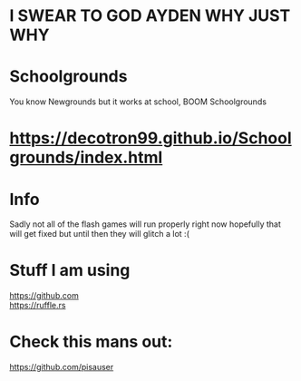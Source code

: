 # I SWEAR TO GOD AYDEN WHY JUST WHY

# Schoolgrounds
You know Newgrounds but it works at school, BOOM Schoolgrounds
# https://decotron99.github.io/Schoolgrounds/index.html

# Info
Sadly not all of the flash games will run properly right now hopefully that will get fixed but until then they will glitch a lot :(


# Stuff I am using

https://github.com <br>
https://ruffle.rs

# Check this mans out:
https://github.com/pisauser
